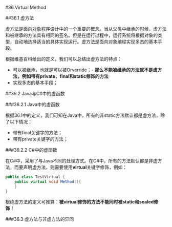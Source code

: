 #36.Virtual Method

##36.1 虚方法

虚方法是面向对象程序设计中的一个重要的概念。当从父类中继承的时候，虚方法和被继承的方法具有相同的签名。但是在运行过程中，运行系统将根据对象的类型，自动地选择适当的具体实现运行。虚方法是面向对象编程实现多态的基本手段。

根据维基百科给出的定义，我们可以总结出虚方法的特点：
  * 可以被继承，也就是可以被Orverride；- **那么不能被继承的方法就不是虚方法，例如带有private、final和static修饰的方法**
  * 实现多态的基本手段；

##36.2 Java与C#中的虚函数

###36.2.1 Java中的虚函数

根据36.1中的定义，我们可知在Java中，所有的非static方法默认都是虚方法，除了以下情况：
 * 带有final关键字的方法；
 * 带有private关键字的方法；

###36.2.2 C#中的虚函数

在C#中，采用了与Java不同的处理方式。在C#中，所有的方法默认都是非虚方法，而要声明虚方法，则需要使用**virtual**关键字修饰，例如：
```csharp
public class TestVirtual {
    public virtual void Method(){
    }
}
```

根绝虚方法的定义可推算：**被virtual修饰的方法不能同时被static和sealed修饰！**

###36.3 虚方法与非虚方法的异同
